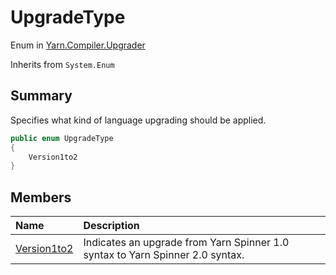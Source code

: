 # UpgradeType

Enum in [Yarn.Compiler.Upgrader](/docs/api/csharp/yarn.compiler.upgrader.md)

Inherits from `System.Enum`

## Summary


Specifies what kind of language upgrading should be applied.


```csharp
public enum UpgradeType
{
    Version1to2
}
```

## Members

|Name|Description|
|:---|:---|
|[Version1to2](/docs/api/csharp/yarn.compiler.upgrader.upgradetype.version1to2.md)|Indicates an upgrade from Yarn Spinner 1.0 syntax to Yarn Spinner 2.0 syntax.|

